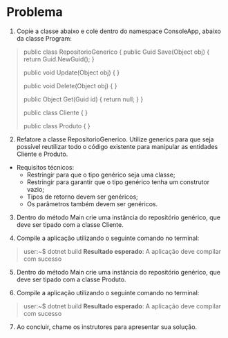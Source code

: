 # Problema

1. Copie a classe abaixo e cole dentro do namespace ConsoleApp, abaixo da classe Program:

> public class RepositorioGenerico
> {
>    public Guid Save(Object obj)
>    {
>        return Guid.NewGuid();
>    }
>
>   public void Update(Object obj)
>   {
>   }
>
>   public void Delete(Object obj)
>   {
>   }
>
>   public Object Get(Guid id)
>   {
>      return null;
>   }
> }
>
> public class Cliente
> {
> }
>
> public class Produto
> {
> }

2. Refatore a classe RepositorioGenerico. Utilize generics para que seja possível     reutilizar todo o código existente para manipular as entidades Cliente e Produto.

- Requisitos técnicos:
  - Restringir para que o tipo genérico  seja uma classe;
  - Restringir para garantir que o tipo genérico tenha um construtor vazio;
  - Tipos de retorno devem ser genéricos;
  - Os parâmetros também devem ser genéricos.

3. Dentro do método Main crie uma instância do repositório genérico, que deve ser tipado com a classe Cliente.

4. Compile a aplicação utilizando o seguinte comando no terminal:

> user:~$ dotnet build
> **Resultado esperado**: 
A aplicação deve compilar com sucesso

5. Dentro do método Main crie uma instância do repositório genérico, que deve ser tipado com a classe Produto.

6. Compile a aplicação utilizando o seguinte comando no terminal:

> user:~$ dotnet build
> **Resultado esperado**: 
A aplicação deve compilar com sucesso

7. Ao concluir, chame os instrutores para apresentar sua solução.
